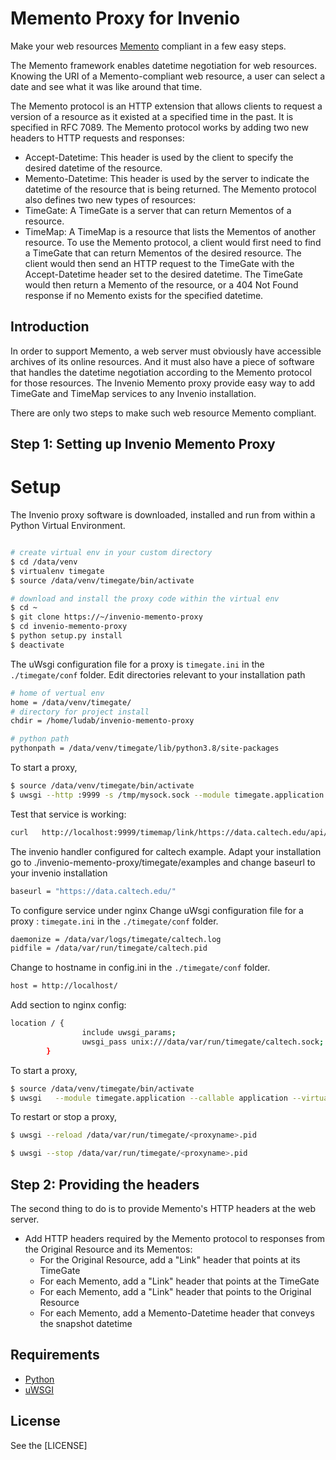 # Memento Proxy for Invenio
Make your web resources [Memento](http://www.mementoweb.org) compliant in a few easy steps.

The Memento framework enables datetime negotiation for web resources. Knowing the URI of a Memento-compliant web resource, a user can select a date and see what it was like around that time.

The Memento protocol is an HTTP extension that allows clients to request a version of a resource as it existed at a specified time in the past. It is specified in RFC 7089.
The Memento protocol works by adding two new headers to HTTP requests and responses:
* Accept-Datetime: This header is used by the client to specify the desired datetime of the resource.
* Memento-Datetime: This header is used by the server to indicate the datetime of the resource that is being returned.
The Memento protocol also defines two new types of resources:
* TimeGate: A TimeGate is a server that can return Mementos of a resource.
* TimeMap: A TimeMap is a resource that lists the Mementos of another resource.
To use the Memento protocol, a client would first need to find a TimeGate that can return Mementos of the desired resource. 
The client would then send an HTTP request to the TimeGate with the Accept-Datetime header set to the desired datetime. 
The TimeGate would then return a Memento of the resource, or a 404 Not Found response if no Memento exists for the specified datetime.

## Introduction

In order to support Memento, a web server must obviously have accessible archives of its online resources.
And it must also have a piece of software that handles the datetime negotiation according to the Memento protocol for those resources.
The Invenio Memento proxy provide easy way to add TimeGate and TimeMap services to any Invenio installation.


There are only two steps to make such web resource Memento compliant.

## Step 1: Setting up Invenio Memento Proxy

# Setup

The Invenio proxy software is downloaded, installed and run from within a Python Virtual Environment.
```bash

# create virtual env in your custom directory
$ cd /data/venv
$ virtualenv timegate
$ source /data/venv/timegate/bin/activate

# download and install the proxy code within the virtual env
$ cd ~
$ git clone https://~/invenio-memento-proxy
$ cd invenio-memento-proxy
$ python setup.py install
$ deactivate
```


The uWsgi configuration file for a proxy is `timegate.ini` in the `./timegate/conf` folder.
Edit directories relevant to your installation path
```bash
# home of vertual env
home = /data/venv/timegate/
# directory for project install
chdir = /home/ludab/invenio-memento-proxy

# python path
pythonpath = /data/venv/timegate/lib/python3.8/site-packages
```
To start a proxy,

```bash
$ source /data/venv/timegate/bin/activate
$ uwsgi --http :9999 -s /tmp/mysock.sock --module timegate.application --callable application --virtualenv /home/ludab/timegate/
```

Test that service is working:
```bash
curl   http://localhost:9999/timemap/link/https://data.caltech.edu/api/records/tds5b-9rs75/files/README.txt 
```
The invenio handler configured for caltech example. Adapt your installation 
go to ./invenio-memento-proxy/timegate/examples
and change baseurl to your invenio installation

```bash
baseurl = "https://data.caltech.edu/"
```
To configure service under nginx
Change  uWsgi configuration file for a proxy : `timegate.ini` in the `./timegate/conf` folder.
```bash
daemonize = /data/var/logs/timegate/caltech.log                                                                                                                                                                                        
pidfile = /data/var/run/timegate/caltech.pid
```
Change to hostname in config.ini in the `./timegate/conf` folder.
```bash
host = http://localhost/
```
Add section to nginx config:
```bash
location / {
                include uwsgi_params;
                uwsgi_pass unix:///data/var/run/timegate/caltech.sock;
        }
```        
To start a proxy,

```bash
$ source /data/venv/timegate/bin/activate
$ uwsgi   --module timegate.application --callable application --virtualenv /home/ludab/timegate/
```
To restart or stop a proxy,
```bash
$ uwsgi --reload /data/var/run/timegate/<proxyname>.pid

$ uwsgi --stop /data/var/run/timegate/<proxyname>.pid
```
## Step 2: Providing the headers
The second thing to do is to provide Memento's HTTP headers at the web server.
* Add HTTP headers required by the Memento protocol to responses from the Original Resource and its Mementos:
  - For the Original Resource, add a "Link" header that points at its TimeGate
  - For each Memento, add a "Link" header that points at the TimeGate
  - For each Memento, add a "Link" header that points to the Original Resource
  - For each Memento, add a Memento-Datetime header that conveys the snapshot datetime


## Requirements
* [Python](https://www.python.org)
* [uWSGI](http://uwsgi-docs.readthedocs.org/en/latest/)



## License
See the [LICENSE]
